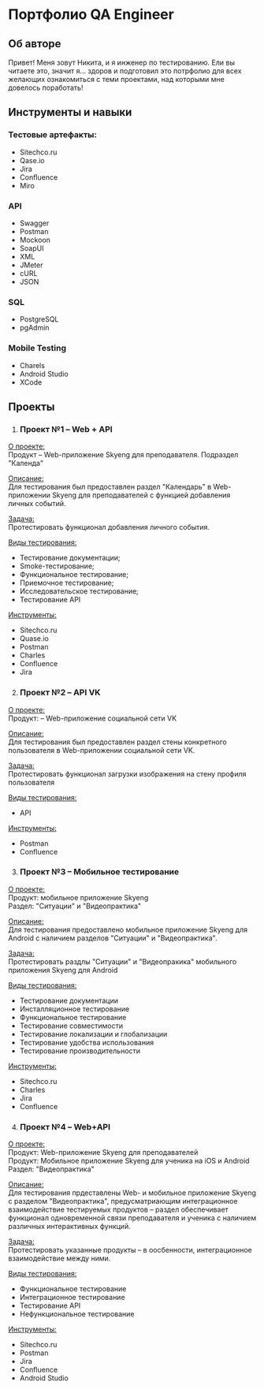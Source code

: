 # Портфолио QA Engineer

## Об авторе
Привет! Меня зовут Никита, и я инженер по тестированию. Ели вы читаете это, значит я... здоров и подготовил это потрфолио для всех желающих ознакомиться с теми проектами, над которыми мне довелось поработать!

## Инструменты и навыки

### Тестовые артефакты:
* Sitechco.ru
* Qase.io
* Jira
* Confluence
* Miro

### API
* Swagger
* Postman
* Mockoon
* SoapUI
* XML
* JMeter
* cURL
* JSON

### SQL
* PostgreSQL
* pgAdmin

### Mobile Testing
* Charels
* Android Studio
* XCode

## Проекты

1. ### **Проект №1 – Web + API**
<ins>О проекте:</ins><br>
Продукт – Web-приложение Skyeng для преподавателя. Подраздел "Календа"

<ins>Описание:</ins><br>
Для тестирования был предоставлен раздел "Календарь" в Web-приложении Skyeng для преподавателей с функцией добавления личных событий.

<ins>Задача:</ins><br>
Протестировать функционал добавления личного события.

<ins>Виды тестирования:</ins><br>
* Тестирование документации;
* Smoke-тестирование;
* Функциональное тестирование;
* Приемочное тестирование;
* Исследовательское тестирование;
* Тестирование API

<ins>Инструменты:</ins><br>
* Sitechco.ru
* Quase.io
* Postman
* Charles
* Confluence
* Jira

2. ### **Проект №2 – API VK**
<ins>О проекте:</ins><br>
Продукт: – Web-приложение социальной сети VK

<ins>Описание:</ins><br>
Для тестирования был предоставлен раздел стены конкретного пользователя в Web-приложении социальной сети VK.

<ins>Задача:</ins><br>
Протестировать функционал загрузки изображения на стену профиля пользователя

<ins>Виды тестирования:</ins><br>
* API

<ins>Инструменты:</ins><br>
* Postman
* Confluence

3. ### **Проект №3 – Мобильное тестирование**

<ins>О проекте:</ins><br>
Продукт: мобильное приложение Skyeng<br>
Раздел: "Ситуации" и "Видеопрактика"<br>

<ins>Описание:</ins><br>
Для тестирования предоставлено мобильное приложение Skyeng для Android с наличием разделов "Ситуации" и "Видеопрактика".

<ins>Задача:</ins><br>
Протестировать раздлы "Ситуации" и "Видеопракика" мобильного приложения Skyeng для Android

<ins>Виды тестирования:</ins><br>
* Тестирование документации
* Инсталляционное тестирование
* Функциональное тестирование
* Тестирование совместимости
* Тестирование локализации и глобализации
* Тестирование удобства использования
* Тестирование производительности

<ins>Инструменты:</ins><br>
* Sitechco.ru
* Charles
* Jira
* Confluence

4. ### **Проект №4 – Web+API**

<ins>О проекте:</ins><br>
Продукт: Web-приложение Skyeng для преподавателей<br>
Продукт: Мобильное приложение Skyeng для ученика на iOS и Android<br>
Раздел: "Видеопрактика"<br>

<ins>Описание:</ins><br>
Для тестирования прдеставлены Web- и мобильное приложение Skyeng с разделом "Видеопрактика", предусматриающим интеграционное взаимодействие тестируемых продуктов – раздел обеспечивает функционал одновременной связи преподавателя и ученика с наличием различных интерактивных функций.

<ins>Задача:</ins><br>
Протестировать указанные продукты – в оосбенности, интеграционное взаимодействие между ними.

<ins>Виды тестирования:</ins><br>
* Функциональное тестирование
* Интеграционное тестирование
* Тестирование API
* Нефункциональное тестирование

<ins>Инструменты:</ins><br>
* Sitechco.ru
* Postman
* Jira
* Confluence
* Android Studio
